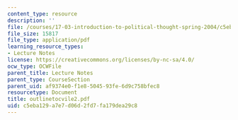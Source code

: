 ```yaml
---
content_type: resource
description: ''
file: /courses/17-03-introduction-to-political-thought-spring-2004/c5eba129a7e7d06d2fd7fa179dea29c8_outlinetocvile2.pdf
file_size: 15817
file_type: application/pdf
learning_resource_types:
- Lecture Notes
license: https://creativecommons.org/licenses/by-nc-sa/4.0/
ocw_type: OCWFile
parent_title: Lecture Notes
parent_type: CourseSection
parent_uid: af9374e0-f1e8-5045-93fe-6d9c758bfec8
resourcetype: Document
title: outlinetocvile2.pdf
uid: c5eba129-a7e7-d06d-2fd7-fa179dea29c8
---
```

